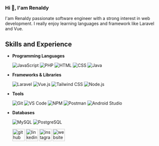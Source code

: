 ### Hi 👋, I'am Renaldy
I'am Renaldy passionate software engineer with a strong interest in web development. I really enjoy learning languages and framework like Laravel and Vue.

## Skills and Experience

- **Programming Languages**  

  ![JavaScript](https://img.shields.io/badge/JavaScript-%23F7DF1E.svg?style=for-the-badge&logo=javascript&logoColor=black)
  ![PHP](https://img.shields.io/badge/PHP-%23777BB4.svg?style=for-the-badge&logo=php&logoColor=white)
  ![HTML](https://img.shields.io/badge/HTML-%23E34F26.svg?style=for-the-badge&logo=html5&logoColor=white)
  ![CSS](https://img.shields.io/badge/CSS-%231572B6.svg?style=for-the-badge&logo=css3&logoColor=white)
  ![Java](https://img.shields.io/badge/Java-%23ED8B00.svg?style=for-the-badge&logo=java&logoColor=white)

- **Frameworks & Libraries**  

  ![Laravel](https://img.shields.io/badge/Laravel-%23FF2D20.svg?style=for-the-badge&logo=laravel&logoColor=white)
  ![Vue.js](https://img.shields.io/badge/Vue.js-%2342b883.svg?style=for-the-badge&logo=vuedotjs&logoColor=white)
  ![Tailwind CSS](https://img.shields.io/badge/TailwindCSS-%2338B2AC.svg?style=for-the-badge&logo=tailwind-css&logoColor=white)
  ![Node.js](https://img.shields.io/badge/Node.js-%23339933.svg?style=for-the-badge&logo=nodedotjs&logoColor=white)

- **Tools**  

  ![Git](https://img.shields.io/badge/Git-%23F05032.svg?style=for-the-badge&logo=git&logoColor=white)
  ![VS Code](https://img.shields.io/badge/VS%20Code-%23007ACC.svg?style=for-the-badge&logo=visualstudio&logoColor=white)
  ![NPM](https://img.shields.io/badge/NPM-%23007ACC.svg?style=for-the-badge&logo=npm&logoColor=white)
  ![Postman](https://img.shields.io/badge/Postman-%23FF6C37.svg?style=for-the-badge&logo=postman&logoColor=white)
  ![Android Studio](https://img.shields.io/badge/Android%20Studio-%2334285F.svg?style=for-the-badge&logo=android-studio&logoColor=white)

- **Databases**  

  ![MySQL](https://img.shields.io/badge/MySQL-%234479A1.svg?style=for-the-badge&logo=mysql&logoColor=white)
  ![PostgreSQL](https://img.shields.io/badge/PostgreSQL-%23316192.svg?style=for-the-badge&logo=postgresql&logoColor=white)


    [<img src='https://cdn.jsdelivr.net/npm/simple-icons@3.0.1/icons/github.svg' alt='github' height='40'>](https://github.com/RenaldyNaufalTA) 
[<img src='https://cdn.jsdelivr.net/npm/simple-icons@3.0.1/icons/linkedin.svg' alt='linkedin' height='40'>](https://www.linkedin.com/in/renaldynaufal/) 
[<img src='https://cdn.jsdelivr.net/npm/simple-icons@3.0.1/icons/instagram.svg' alt='instagram' height='40'>](https://www.instagram.com/reren144/) 
[<img src='https://cdn.jsdelivr.net/npm/simple-icons@3.0.1/icons/icloud.svg' alt='website' height='40'>](https://renaldy-naufal.netlify.app/)

